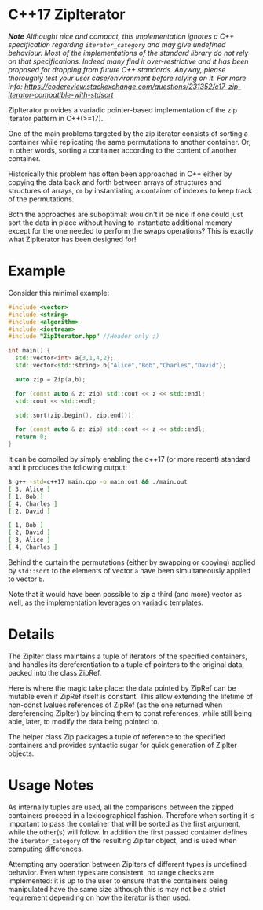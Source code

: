 # C++17 ZipIterator
***Note** Althought nice and compact, this implementation ignores a C++ specification regarding `iterator_category` and may give undefined behaviour. Most of the implementations of the standard library do not rely on that specifications. Indeed many find it over-restrictive and it has been proposed for dropping from future C++ standards. Anyway, please thoroughly test your user case/environment before relying on it. For more info: https://codereview.stackexchange.com/questions/231352/c17-zip-iterator-compatible-with-stdsort*

ZipIterator provides a variadic pointer-based implementation of the zip iterator pattern in C++(>=17).

One of the main problems targeted by the zip iterator consists of sorting a container while replicating the same permutations to another container. Or, in other words, sorting a container according to the content of another container.

Historically this problem has often been approached in C++ either by copying the data back and forth between arrays of structures and structures of arrays, or by instantiating a container of indexes to keep track of the permutations.

Both the approaches are suboptimal: wouldn't it be nice if one could just sort the data in place without having to instantiate additional memory except for the one needed to perform the swaps operations? This is exactly what ZipIterator has been designed for!

# Example
 Consider this minimal example:
```c++
#include <vector>
#include <string>
#include <algorithm>
#include <iostream>
#include "ZipIterator.hpp" //Header only ;)

int main() {
  std::vector<int> a{3,1,4,2};
  std::vector<std::string> b{"Alice","Bob","Charles","David"};

  auto zip = Zip(a,b);

  for (const auto & z: zip) std::cout << z << std::endl;
  std::cout << std::endl;

  std::sort(zip.begin(), zip.end());

  for (const auto & z: zip) std::cout << z << std::endl;
  return 0;
}
```
It can be compiled by simply enabling the c++17 (or more recent) standard and it produces the following output:
```bash
$ g++ -std=c++17 main.cpp -o main.out && ./main.out
[ 3, Alice ]
[ 1, Bob ]
[ 4, Charles ]
[ 2, David ]

[ 1, Bob ]
[ 2, David ]
[ 3, Alice ]
[ 4, Charles ]
```
Behind the curtain the permutations (either by swapping or copying) applied by `std::sort` to the elements of vector `a` have been simultaneously applied to vector `b`.

Note that it would have been possible to zip a third (and more) vector as well, as the implementation leverages on variadic templates.

# Details

The ZipIter class maintains a tuple of iterators of the specified containers, and handles its dereferentiation to a tuple of pointers to the original data, packed into the class ZipRef.

Here is where the magic take place: the data pointed by ZipRef can be mutable even if ZipRef itself is constant. This allow extending the lifetime of non-const lvalues references of ZipRef (as the one returned when dereferencing ZipIter) by binding them to const references, while still being able, later, to modify the data being pointed to.

The helper class Zip packages a tuple of reference to the specified containers and provides syntactic sugar for quick generation of ZipIter objects.

# Usage Notes

As internally tuples are used, all the comparisons between the zipped containers proceed in a lexicographical fashion. Therefore when sorting it is important to pass the container that will be sorted as the first argument, while the other(s) will follow. In addition the first passed container defines the `iterator_category` of the resulting ZipIter object, and is used when computing differences.

Attempting any operation between ZipIters of different types is undefined behavior.
Even when types are consistent, no range checks are implemented: it is up to the user to ensure that the containers being manipulated have the same size although this is may not be a strict requirement depending on how the iterator is then used.
